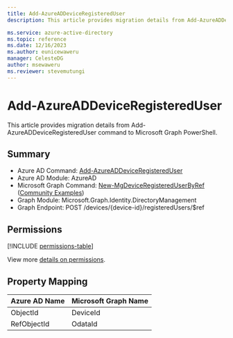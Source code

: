 ```yaml
---
title: Add-AzureADDeviceRegisteredUser
description: This article provides migration details from Add-AzureADDeviceRegisteredUser command to Microsoft Graph PowerShell.

ms.service: azure-active-directory
ms.topic: reference
ms.date: 12/16/2023
ms.author: eunicewaweru
manager: CelesteDG
author: msewaweru
ms.reviewer: stevemutungi
---
```


# Add-AzureADDeviceRegisteredUser

This article provides migration details from Add-AzureADDeviceRegisteredUser command to Microsoft Graph PowerShell.

## Summary

+ Azure AD Command: [Add-AzureADDeviceRegisteredUser](/powershell/module/azuread/add-azureaddeviceregistereduser)
+ Azure AD Module: AzureAD
+ Microsoft Graph Command: [New-MgDeviceRegisteredUserByRef](/powershell/module/microsoft.graph.identity.directorymanagement/new-mgdeviceregistereduserbyref) ([Community Examples](https://github.com/orgs/msgraph/discussions?discussions_q=New-MgDeviceRegisteredUserByRef))
+ Graph Module: Microsoft.Graph.Identity.DirectoryManagement
+ Graph Endpoint:  POST /devices/{device-id}/registeredUsers/$ref

## Permissions

[!INCLUDE [permissions-table](~/graphref/api-reference/v1.0/includes/permissions/device-post-registeredusers-permissions.md)]

View more [details on permissions](/graph/api/device-post-registeredusers#permissions).

## Property Mapping

|Azure AD Name|Microsoft Graph Name|
|---|---|
|ObjectId|DeviceId|
|RefObjectId|OdataId|